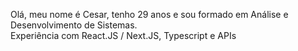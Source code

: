 Olá, meu nome é Cesar, tenho 29 anos e sou formado em Análise e Desenvolvimento de Sistemas. <br/>
Experiência com React.JS / Next.JS, Typescript e APIs  <br/>
